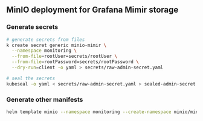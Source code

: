 ## MinIO deployment for Grafana Mimir storage

### Generate secrets
```sh
# generate secrets from files
k create secret generic minio-mimir \
  --namespace monitoring \
  --from-file=rootUser=secrets/rootUser \
  --from-file=rootPassword=secrets/rootPassword \
  --dry-run=client -o yaml > secrets/raw-admin-secret.yaml

# seal the secrets
kubeseal -o yaml < secrets/raw-admin-secret.yaml > sealed-admin-secret.yaml
```

### Generate other manifests
```sh
helm template minio --namespace monitoring --create-namespace minio/minio --values values.yaml > manifests.yaml
```

